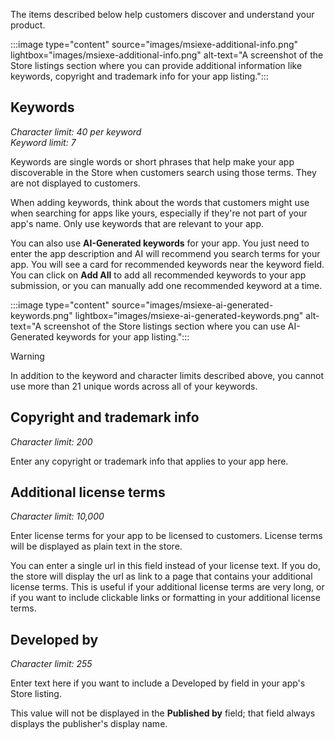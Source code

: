The items described below help customers discover and understand your product.

:::image type="content" source="images/msiexe-additional-info.png" lightbox="images/msiexe-additional-info.png" alt-text="A screenshot of the Store listings section where you can provide additional information like keywords, copyright and trademark info for your app listing.":::

## Keywords

*Character limit: 40 per keyword*<br>*Keyword limit: 7*

Keywords are single words or short phrases that help make your app discoverable in the Store when customers search using those terms. They are not displayed to customers.

When adding keywords, think about the words that customers might use when searching for apps like yours, especially if they're not part of your app's name. Only use keywords that are relevant to your app.

You can also use **AI-Generated keywords** for your app. You just need to enter the app description and AI will recommend you search terms for your app. You will see a card for recommended keywords near the keyword field. You can click on **Add All** to add all recommended keywords to your app submission, or you can manually add one recommended keyword at a time. 

:::image type="content" source="images/msiexe-ai-generated-keywords.png" lightbox="images/msiexe-ai-generated-keywords.png" alt-text="A screenshot of the Store listings section where you can use AI-Generated keywords for your app listing.":::

> [!WARNING]
> In addition to the keyword and character limits described above, you cannot use more than 21 unique words across all of your keywords.

## Copyright and trademark info

*Character limit: 200*

Enter any copyright or trademark info that applies to your app here.

## Additional license terms

*Character limit: 10,000*

Enter license terms for your app to be licensed to customers. License terms will be displayed as plain text in the store.

You can enter a single url in this field instead of your license text. If you do, the store will display the url as link to a page that contains your additional license terms. This is useful if your additional license terms are very long, or if you want to include clickable links or formatting in your additional license terms.

## Developed by

*Character limit: 255*

Enter text here if you want to include a Developed by field in your app's Store listing.

This value will not be displayed in the **Published by** field; that field always displays the publisher's display name.
